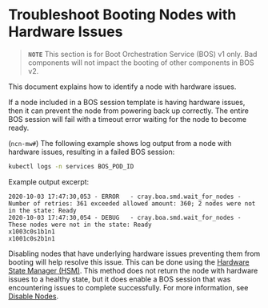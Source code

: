 # Troubleshoot Booting Nodes with Hardware Issues

> **`NOTE`** This section is for Boot Orchestration Service \(BOS\) v1 only. Bad components will not impact the booting of other components in BOS v2.

This document explains how to identify a node with hardware issues.

If a node included in a BOS session template is having hardware issues, then it can prevent the node from powering back up correctly.
The entire BOS session will fail with a timeout error waiting for the node to become ready.

(`ncn-mw#`) The following example shows log output from a node with hardware issues, resulting in a failed BOS session:

```bash
kubectl logs -n services BOS_POD_ID
```

Example output excerpt:

```text
2020-10-03 17:47:30,053 - ERROR   - cray.boa.smd.wait_for_nodes - Number of retries: 361 exceeded allowed amount: 360; 2 nodes were not in the state: Ready
2020-10-03 17:47:30,054 - DEBUG   - cray.boa.smd.wait_for_nodes - These nodes were not in the state: Ready
x1003c0s1b1n1
x1001c0s2b1n1
```

Disabling nodes that have underlying hardware issues preventing them from booting will help resolve this issue. This can be done using the
[Hardware State Manager (HSM)](../../glossary.md#hardware-state-manager-hsm).
This method does not return the node with hardware issues to a healthy state, but it does enable a BOS session that was encountering issues to complete successfully.
For more information, see [Disable Nodes](../node_management/Disable_Nodes.md).
